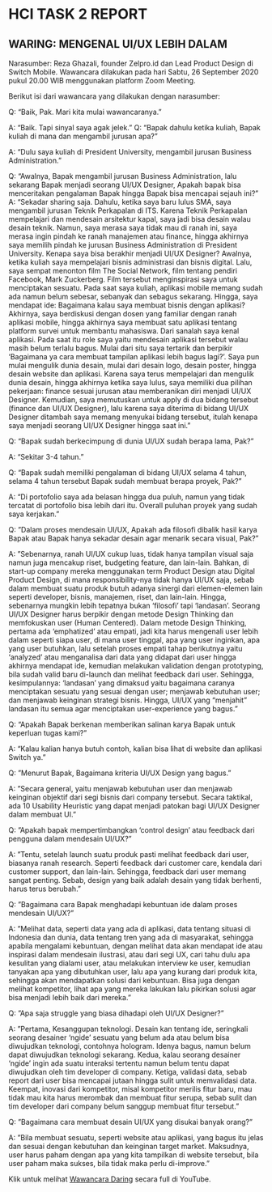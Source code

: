 # HCI TASK 2 REPORT
## WARING: MENGENAL UI/UX LEBIH DALAM


Narasumber: 
Reza Ghazali, founder Zelpro.id dan Lead Product Design di Switch Mobile.
Wawancara dilakukan pada hari Sabtu, 26 September 2020 pukul 20.00 WIB menggunakan platform Zoom Meeting.

Berikut isi dari wawancara yang dilakukan dengan narasumber:

Q: “Baik, Pak. Mari kita mulai wawancaranya.”

A: “Baik. Tapi sinyal saya agak jelek.”
Q: “Bapak dahulu ketika kuliah, Bapak kuliah di mana dan mengambil jurusan apa?”

A: “Dulu saya kuliah di President University, mengambil jurusan Business Administration.”

Q: “Awalnya, Bapak mengambil jurusan Business Administration, lalu sekarang Bapak menjadi seorang UI/UX Designer, Apakah bapak bisa menceritakan pengalaman Bapak hingga Bapak bisa mencapai sejauh ini?”
A: “Sekadar sharing saja. Dahulu, ketika saya baru lulus SMA, saya mengambil jurusan Teknik Perkapalan di ITS. Karena Teknik Perkapalan mempelajari dan mendesain arsitektur kapal, saya jadi bisa desain walau desain teknik. Namun, saya merasa saya tidak mau di ranah ini, saya merasa ingin pindah ke ranah manajemen atau finance, hingga akhirnya saya memilih pindah ke jurusan Business Administration di President University.  Kenapa saya bisa berakhir menjadi UI/UX Designer? Awalnya, ketika kuliah saya mempelajari bisnis administrasi dan bisnis digital. Lalu, saya sempat menonton film The Social Network, film tentang pendiri Facebook, Mark Zuckerberg. Film tersebut menginspirasi saya untuk menciptakan sesuatu. Pada saat saya kuliah, aplikasi mobile memang sudah ada namun belum sebesar, sebanyak dan sebagus sekarang. Hingga, saya mendapat ide: Bagaimana kalau saya membuat bisnis dengan aplikasi? Akhirnya, saya berdiskusi dengan dosen yang familiar dengan ranah aplikasi mobile, hingga akhirnya saya membuat satu aplikasi tentang platform survei untuk membantu mahasiswa. Dari sanalah saya kenal aplikasi. Pada saat itu role saya yaitu mendesain aplikasi tersebut walau masih belum terlalu bagus. Mulai dari situ saya tertarik dan berpikir ‘Bagaimana ya cara membuat tampilan aplikasi lebih bagus lagi?’. Saya pun mulai mengulik dunia desain, mulai dari desain logo, desain poster, hingga desain website dan aplikasi. Karena saya terus mempelajari dan mengulik dunia desain, hingga akhirnya ketika saya lulus, saya memiliki dua pilihan pekerjaan: finance sesuai jurusan atau memberanikan diri menjadi UI/UX Designer. Kemudian, saya memutuskan untuk apply di dua bidang tersebut (finance dan UI/UX Designer), lalu karena saya diterima di bidang UI/UX Designer ditambah saya memang menyukai bidang tersebut, itulah kenapa saya menjadi seorang UI/UX Designer hingga saat ini.”

Q: “Bapak sudah berkecimpung di dunia UI/UX sudah berapa lama, Pak?”

A: “Sekitar 3-4 tahun.”

Q: “Bapak sudah memiliki pengalaman di bidang UI/UX selama 4 tahun, selama 4 tahun tersebut Bapak sudah membuat berapa proyek, Pak?”

A: “Di portofolio saya ada belasan hingga dua puluh, namun yang tidak tercatat di portofolio bisa lebih dari itu. Overall puluhan proyek yang sudah saya kerjakan.”

Q: ”Dalam proses mendesain UI/UX, Apakah ada filosofi dibalik hasil karya Bapak atau Bapak hanya sekadar desain agar menarik secara visual, Pak?”

A: ”Sebenarnya, ranah UI/UX cukup luas, tidak hanya tampilan visual saja namun juga mencakup riset, budgeting feature, dan lain-lain. Bahkan, di start-up company mereka menggunakan term Product Design atau Digital Product Design, di mana responsibility-nya tidak hanya UI/UX saja, sebab dalam membuat suatu produk butuh adanya sinergi dari elemen-elemen lain seperti developer, bisnis, manajemen, riset, dan lain-lain. Hingga, sebenarnya mungkin lebih tepatnya bukan ‘filosofi’ tapi ‘landasan’. Seorang UI/UX Designer harus berpikir dengan metode Design Thinking dan memfokuskan user (Human Centered). Dalam metode Design Thinking, pertama ada ‘emphatized’ atau empati, jadi kita harus mengenali user lebih dalam seperti siapa user, di mana user tinggal, apa yang user inginkan, apa yang user butuhkan, lalu setelah proses empati tahap berikutnya yaitu ‘analyzed’ atau menganalisa dari data yang didapat dari user hingga akhirnya mendapat ide, kemudian melakukan validation dengan prototyping, bila sudah valid baru di-launch dan melihat feedback dari user. Sehingga, kesimpulannya: ‘landasan’ yang dimaksud yaitu bagaimana caranya menciptakan sesuatu yang sesuai dengan user; menjawab kebutuhan user; dan menjawab keinginan strategi bisnis. Hingga, UI/UX yang “menjahit” landasan itu semua agar menciptakan user-experience yang bagus.”

Q: “Apakah Bapak berkenan memberikan salinan karya Bapak untuk keperluan tugas kami?”

A: “Kalau kalian hanya butuh contoh, kalian bisa lihat di website dan aplikasi Switch ya.”

Q: ”Menurut Bapak, Bagaimana kriteria UI/UX Design yang bagus.”

A: ”Secara general, yaitu menjawab kebutuhan user dan menjawab keinginan objektif dari segi bisnis dari company tersebut. Secara taktikal, ada 10 Usability Heuristic yang dapat menjadi patokan bagi UI/UX Designer dalam membuat UI.”

Q: ”Apakah bapak mempertimbangkan ‘control design’ atau feedback dari pengguna dalam mendesain UI/UX?”

A: ”Tentu, setelah launch suatu produk pasti melihat feedback dari user, biasanya ranah research. Seperti feedback dari customer care, kendala dari customer support, dan lain-lain. Sehingga, feedback dari user memang sangat penting. Sebab, design yang baik adalah desain yang tidak berhenti, harus terus berubah.”

Q: ”Bagaimana cara Bapak menghadapi kebuntuan ide dalam proses mendesain UI/UX?”

A: ”Melihat data, seperti data yang ada di aplikasi, data tentang situasi di Indonesia dan dunia, data tentang tren yang ada di masyarakat, sehingga apabila mengalami kebuntuan, dengan melihat data akan mendapat ide atau inspirasi dalam mendesain ilustrasi, atau dari segi UX, cari tahu dulu apa kesulitan yang dialami user, atau melakukan interview ke user,  kemudian tanyakan apa yang dibutuhkan user, lalu apa yang kurang dari produk kita, sehingga akan mendapatkan solusi dari kebuntuan. Bisa juga dengan melihat kompetitor, lihat apa yang mereka lakukan lalu pikirkan solusi agar bisa menjadi lebih baik dari mereka.”

Q: ”Apa saja struggle yang biasa dihadapi oleh UI/UX Designer?”

A: ”Pertama, Kesanggupan teknologi. Desain kan tentang ide, seringkali seorang desainer ‘ngide’ sesuatu yang belum ada atau belum bisa diwujudkan teknologi, contohnya hologram. Idenya bagus, namun belum dapat diwujudkan teknologi sekarang. Kedua, kalau seorang desainer ‘ngide’ ingin ada suatu interaksi tertentu namun belum tentu dapat diwujudkan oleh tim developer di company. Ketiga, validasi data, sebab report dari user bisa mencapai jutaan hingga sulit untuk memvalidasi data. Keempat, inovasi dari kompetitor, misal kompetitor merilis fitur baru, mau tidak mau kita harus merombak dan membuat fitur serupa, sebab sulit dan tim developer dari company belum sanggup membuat fitur tersebut.”

Q: ”Bagaimana cara membuat desain UI/UX yang disukai banyak orang?”

A: ”Bila membuat sesuatu, seperti website atau aplikasi, yang bagus itu jelas dan sesuai dengan kebutuhan dan keinginan target market. Maksudnya, user harus paham dengan apa yang kita tampilkan di website tersebut, bila user paham maka sukses, bila tidak maka perlu di-improve.”

Klik untuk melihat [Wawancara Daring](https://youtu.be/NMrO83hyRm8) secara full di YouTube.